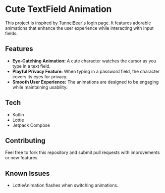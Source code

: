 # Cute TextField Animation

This project is inspired by [TunnelBear's login page](https://www.tunnelbear.com/account/login). It features adorable animations that enhance the user experience while interacting with input fields.

## Features
- **Eye-Catching Animation:** A cute character watches the cursor as you type in a text field.
- **Playful Privacy Feature:** When typing in a password field, the character covers its eyes for privacy.
- **Smooth User Experience:** The animations are designed to be engaging while maintaining usability.

## Tech
- Kotlin
- Lottie
- Jetpack Compose

## Contributing
Feel free to fork this repository and submit pull requests with improvements or new features.


## Known Issues
- LottieAnimation flashes when switching animations.

